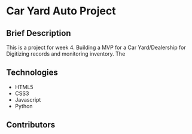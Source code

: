 # Car Yard Auto Project

## Brief Description

This is a project for week 4. Building a MVP for a Car Yard/Dealership for Digitizing records and monitoring inventory. The

## Technologies

* HTML5
* CSS3
* Javascript
* Python

## Contributors
